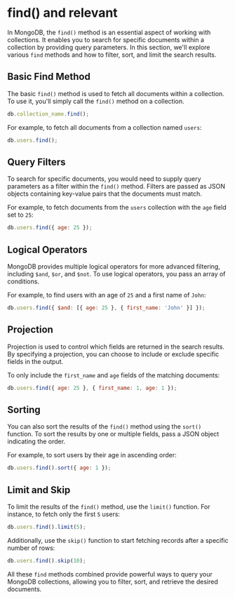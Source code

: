 # find() and relevant

In MongoDB, the `find()` method is an essential aspect of working with collections. It enables you to search for specific documents within a collection by providing query parameters. In this section, we'll explore various `find` methods and how to filter, sort, and limit the search results.

## Basic Find Method

The basic `find()` method is used to fetch all documents within a collection. To use it, you'll simply call the `find()` method on a collection.

```javascript
db.collection_name.find();
```

For example, to fetch all documents from a collection named `users`:

```javascript
db.users.find();
```

## Query Filters

To search for specific documents, you would need to supply query parameters as a filter within the `find()` method. Filters are passed as JSON objects containing key-value pairs that the documents must match.

For example, to fetch documents from the `users` collection with the `age` field set to `25`:

```javascript
db.users.find({ age: 25 });
```

## Logical Operators

MongoDB provides multiple logical operators for more advanced filtering, including `$and`, `$or`, and `$not`. To use logical operators, you pass an array of conditions.

For example, to find users with an age of `25` and a first name of `John`:

```javascript
db.users.find({ $and: [{ age: 25 }, { first_name: 'John' }] });
```

## Projection

Projection is used to control which fields are returned in the search results. By specifying a projection, you can choose to include or exclude specific fields in the output.

To only include the `first_name` and `age` fields of the matching documents:

```javascript
db.users.find({ age: 25 }, { first_name: 1, age: 1 });
```

## Sorting

You can also sort the results of the `find()` method using the `sort()` function. To sort the results by one or multiple fields, pass a JSON object indicating the order.

For example, to sort users by their age in ascending order:

```javascript
db.users.find().sort({ age: 1 });
```

## Limit and Skip

To limit the results of the `find()` method, use the `limit()` function. For instance, to fetch only the first `5` users:

```javascript
db.users.find().limit(5);
```

Additionally, use the `skip()` function to start fetching records after a specific number of rows:

```javascript
db.users.find().skip(10);
```

All these `find` methods combined provide powerful ways to query your MongoDB collections, allowing you to filter, sort, and retrieve the desired documents.
